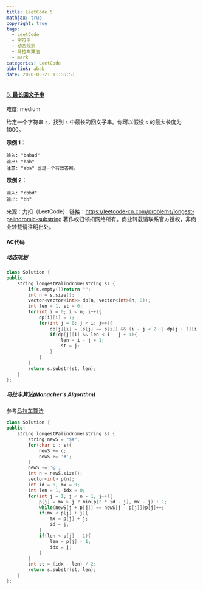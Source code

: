 ```yaml
---
title: LeetCode 5
mathjax: true
copyright: true
tags:
  - LeetCode
  - 字符串
  - 动态规划
  - 马拉车算法
  - mark
categories: LeetCode
abbrlink: abab
date: 2020-05-21 11:56:53
---
```


#### [5. 最长回文子串](https://leetcode-cn.com/problems/longest-palindromic-substring/)

难度: medium

给定一个字符串 `s`，找到 `s` 中最长的回文子串。你可以假设 `s` 的最大长度为 1000。

**示例 1：**

```
输入: "babad"
输出: "bab"
注意: "aba" 也是一个有效答案。
```

<!--more-->

**示例 2：**

```
输入: "cbbd"
输出: "bb"
```

来源：力扣（LeetCode）
链接：https://leetcode-cn.com/problems/longest-palindromic-substring
著作权归领扣网络所有。商业转载请联系官方授权，非商业转载请注明出处。

####  AC代码

##### 动态规划

````c++
class Solution {
public:
    string longestPalindrome(string s) {
        if(s.empty())return "";
        int n = s.size();
        vector<vector<int>> dp(n, vector<int>(n, 0));
        int len = 1, st = 0;
        for(int i = 0; i < n; i++){
            dp[i][i] = 1;
            for(int j = 0; j < i; j++){
                dp[j][i] = (s[j] == s[i]) && (i - j < 2 || dp[j + 1][i - 1]);
                if(dp[j][i] && len < i - j + 1){
                    len = i - j + 1;
                    st = j;
                }
            }
        }
        return s.substr(st, len);
    }
};
````

##### 马拉车算法(Manacher's Algorithm)

参考[马拉车算法](https://www.jianshu.com/p/392172762e55)

```c++
class Solution {
public:
    string longestPalindrome(string s) {
        string newS = "$#";
        for(char c : s){
            newS += c;
            newS += '#';
        }
        newS += '@';
        int n = newS.size();
        vector<int> p(n);
        int id = 0, mx = 0;
        int len = 1, idx = 0;
        for(int j = 1; j < n - 1; j++){
            p[j] = mx > j ? min(p[2 * id - j], mx - j) : 1;
            while(newS[j + p[j]] == newS[j - p[j]])p[j]++;
            if(mx < p[j] + j){
                mx = p[j] + j;
                id = j;
            }
            if(len < p[j] - 1){
                len = p[j] - 1;
                idx = j;
            }
        }
        int st = (idx - len) / 2;
        return s.substr(st, len);
    }
};
```



